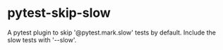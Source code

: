 # pytest-skip-slow

A pytest plugin to skip '@pytest.mark.slow' tests by default.
Include the slow tests with '--slow'.
